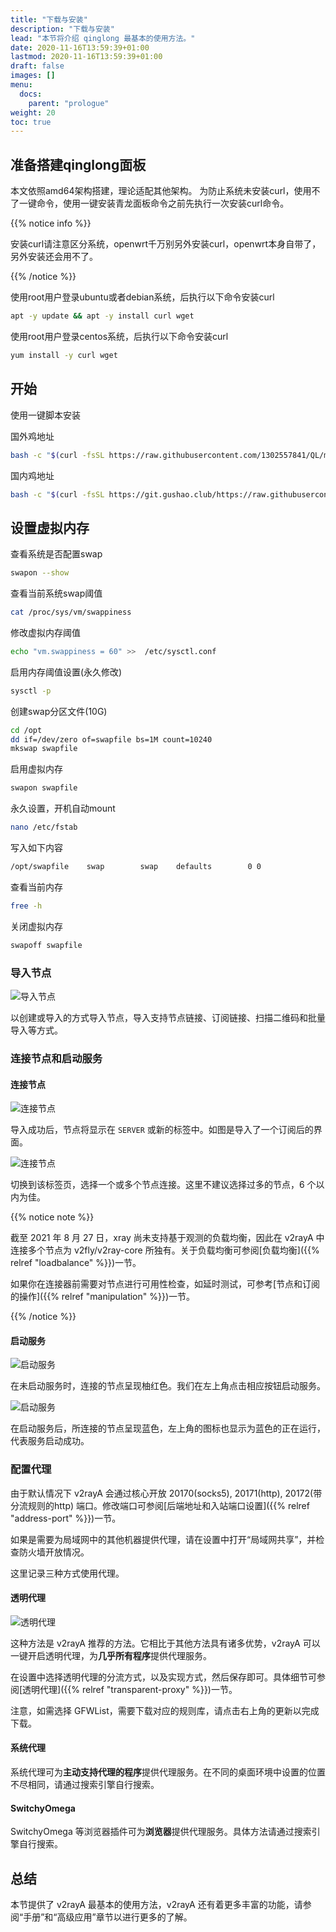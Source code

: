```yaml
---
title: "下载与安装"
description: "下载与安装"
lead: "本节将介绍 qinglong 最基本的使用方法。"
date: 2020-11-16T13:59:39+01:00
lastmod: 2020-11-16T13:59:39+01:00
draft: false
images: []
menu:
  docs:
    parent: "prologue"
weight: 20
toc: true
---
```


## 准备搭建qinglong面板

本文依照amd64架构搭建，理论适配其他架构。
为防止系统未安装curl，使用不了一键命令，使用一键安装青龙面板命令之前先执行一次安装curl命令。

{{% notice info %}}

安装curl请注意区分系统，openwrt千万别另外安装curl，openwrt本身自带了，另外安装还会用不了。

{{% /notice %}}

使用root用户登录ubuntu或者debian系统，后执行以下命令安装curl

```bash
apt -y update && apt -y install curl wget
```

使用root用户登录centos系统，后执行以下命令安装curl

```bash
yum install -y curl wget
```

## 开始

使用一键脚本安装

国外鸡地址

```bash
bash -c "$(curl -fsSL https://raw.githubusercontent.com/1302557841/QL/main/lang1.sh)"
```

国内鸡地址

```bash
bash -c "$(curl -fsSL https://git.gushao.club/https://raw.githubusercontent.com/1302557841/QL/main/lang1.sh)"
```

## 设置虚拟内存

查看系统是否配置swap

```bash
swapon --show
```

查看当前系统swap阈值

```bash
cat /proc/sys/vm/swappiness
```

修改虚拟内存阈值

```bash
echo "vm.swappiness = 60" >>  /etc/sysctl.conf
```

启用内存阈值设置(永久修改)

```bash
sysctl -p
```

创建swap分区文件(10G)

```bash
cd /opt
dd if=/dev/zero of=swapfile bs=1M count=10240
mkswap swapfile
```

启用虚拟内存

```bash
swapon swapfile
```

永久设置，开机自动mount

```bash
nano /etc/fstab 
```

写入如下内容

```bash
/opt/swapfile    swap        swap    defaults        0 0
```

查看当前内存

```bash
free -h
```

关闭虚拟内存

```bash
swapoff swapfile
```

### 导入节点

![导入节点](images/import-servers.png)

以创建或导入的方式导入节点，导入支持节点链接、订阅链接、扫描二维码和批量导入等方式。

### 连接节点和启动服务

#### 连接节点

![连接节点](images/connect1.png)

导入成功后，节点将显示在 `SERVER` 或新的标签中。如图是导入了一个订阅后的界面。

![连接节点](images/connect2.png)

切换到该标签页，选择一个或多个节点连接。这里不建议选择过多的节点，6 个以内为佳。

{{% notice note %}}

截至 2021 年 8 月 27 日，xray 尚未支持基于观测的负载均衡，因此在 v2rayA 中连接多个节点为 v2fly/v2ray-core 所独有。关于负载均衡可参阅[负载均衡]({{% relref "loadbalance" %}})一节。

如果你在连接器前需要对节点进行可用性检查，如延时测试，可参考[节点和订阅的操作]({{% relref "manipulation" %}})一节。

{{% /notice %}}

#### 启动服务

![启动服务](images/connect3.png)

在未启动服务时，连接的节点呈现柚红色。我们在左上角点击相应按钮启动服务。

![启动服务](images/connect4.png)

在启动服务后，所连接的节点呈现蓝色，左上角的图标也显示为蓝色的正在运行，代表服务启动成功。

### 配置代理

由于默认情况下 v2rayA 会通过核心开放 20170(socks5), 20171(http), 20172(带分流规则的http) 端口。修改端口可参阅[后端地址和入站端口设置]({{% relref "address-port" %}})一节。

如果是需要为局域网中的其他机器提供代理，请在设置中打开“局域网共享”，并检查防火墙开放情况。

这里记录三种方式使用代理。

#### 透明代理

![透明代理](images/tproxy.png)

这种方法是 v2rayA 推荐的方法。它相比于其他方法具有诸多优势，v2rayA 可以一键开启透明代理，为**几乎所有程序**提供代理服务。

在设置中选择透明代理的分流方式，以及实现方式，然后保存即可。具体细节可参阅[透明代理]({{% relref "transparent-proxy" %}})一节。

注意，如需选择 GFWList，需要下载对应的规则库，请点击右上角的更新以完成下载。

#### 系统代理

系统代理可为**主动支持代理的程序**提供代理服务。在不同的桌面环境中设置的位置不尽相同，请通过搜索引擎自行搜索。

#### SwitchyOmega

SwitchyOmega 等浏览器插件可为**浏览器**提供代理服务。具体方法请通过搜索引擎自行搜索。

## 总结

本节提供了 v2rayA 最基本的使用方法，v2rayA 还有着更多丰富的功能，请参阅“手册”和“高级应用”章节以进行更多的了解。
